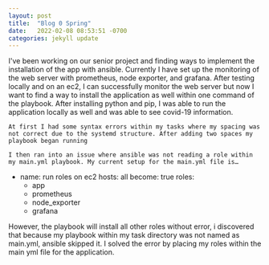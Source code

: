 ```yaml
---
layout: post
title:  "Blog 0 Spring"
date:   2022-02-08 08:53:51 -0700
categories: jekyll update
---
```

I've been working on our senior project and finding ways to implement the installation of the app with ansible. Currently I have set up the monitoring of the web server with prometheus, node exporter, and grafana. After testing locally and on an ec2, I can successfully monitor the web server but now I want to find a way to install the application as well within one command of the playbook. After installing python and pip, I was able to run the application locally as well and was able to see covid-19 information. 

	At first I had some syntax errors within my tasks where my spacing was not correct due to the systemd structure. After adding two spaces my playbook began running

	I then ran into an issue where ansible was not reading a role within my main.yml playbook. My current setup for the main.yml file is…

- name: run roles on ec2
  hosts: all
  become: true
  roles:
  - app
  - prometheus
  - node_exporter
  - grafana

However, the playbook will install all other roles without error, i discovered that because my playbook within my task directory was not named as main.yml, ansible skipped it. I solved the error by placing my roles within the main yml file for the application. 

